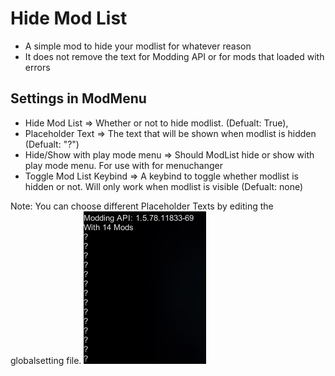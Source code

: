 # Hide Mod List
- A simple mod to hide your modlist for whatever reason
- It does not remove the text for Modding API or for mods that loaded with errors

## Settings in ModMenu
- Hide Mod List => Whether or not to hide modlist. (Defualt: True),
- Placeholder Text => The text that will be shown when modlist is hidden (Defualt: "?")
- Hide/Show with play mode menu => Should ModList hide or show with play mode menu. For use with for menuchanger
- Toggle Mod List Keybind => A keybind to toggle whether modlist is hidden or not. Will only work when modlist is visible (Defualt: none)

Note: You can choose different Placeholder Texts by editing the globalsetting file.
![Example of mod in use](ReadmeAssets/Example.png)